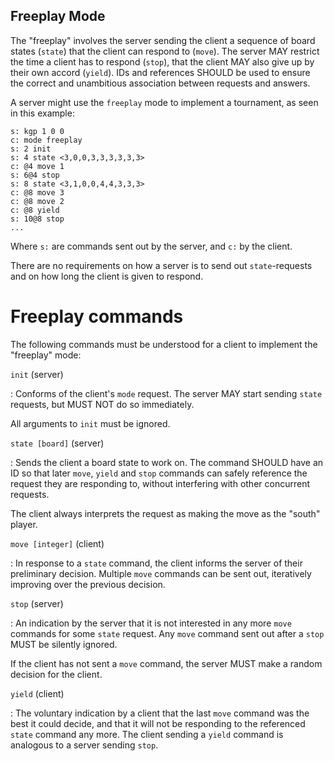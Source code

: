 Freeplay Mode
-------------

The "freeplay" involves the server sending the client a sequence of
board states (`state`) that the client can respond to (`move`). The
server MAY restrict the time a client has to respond (`stop`), that
the client MAY also give up by their own accord (`yield`). IDs and
references SHOULD be used to ensure the correct and unambitious
association between requests and answers.

A server might use the `freeplay` mode to implement a tournament, as
seen in this example:

	s: kgp 1 0 0
	c: mode freeplay
	s: 2 init
	s: 4 state <3,0,0,3,3,3,3,3,3>
	c: @4 move 1
	s: 6@4 stop
	s: 8 state <3,1,0,0,4,4,3,3,3>
	c: @8 move 3
	c: @8 move 2
	c: @8 yield
	s: 10@8 stop
	...

Where `s:` are commands sent out by the server, and `c:` by the
client.

There are no requirements on how a server is to send out
`state`-requests and on how long the client is given to respond.

Freeplay commands
=================

The following commands must be understood for a client to implement
the "freeplay" mode:

`init` (server)

: Conforms of the client's `mode` request. The server MAY start
  sending `state` requests, but MUST NOT do so immediately.
  
  All arguments to `init` must be ignored.
  
`state [board]` (server)

: Sends the client a board state to work on. The command SHOULD have
  an ID so that later `move`, `yield` and `stop` commands can safely
  reference the request they are responding to, without interfering
  with other concurrent requests.
  
  The client always interprets the request as making the move as the
  "south" player.
  
`move [integer]` (client)

: In response to a `state` command, the client informs the server of
  their preliminary decision. Multiple `move` commands can be sent
  out, iteratively improving over the previous decision.
  
`stop` (server)

: An indication by the server that it is not interested in any more
  `move` commands for some `state` request. Any `move` command sent
  out after a `stop` MUST be silently ignored.
  
  If the client has not sent a `move` command, the server MUST make a
  random decision for the client.

`yield` (client)

: The voluntary indication by a client that the last `move` command
  was the best it could decide, and that it will not be responding to
  the referenced `state` command any more. The client sending a
  `yield` command is analogous to a server sending `stop`.
